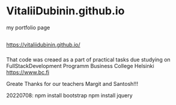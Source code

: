 # VitaliiDubinin.github.io

my portfolio page

##

https://vitaliidubinin.github.io/

###

That code was creaed as a part of practical tasks due studying on FullStackDevelopment Programm Business College Helsinki https://www.bc.fi

Greate Thanks for our teachers Margit and Santosh!!!

20220708:
npm install bootstrap
npm install jquery
